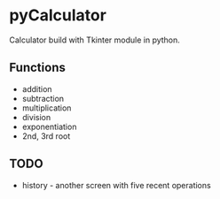 ﻿# pyCalculator
 
Calculator build with Tkinter module in python.

## Functions

* addition
* subtraction
* multiplication
* division
* exponentiation
* 2nd, 3rd root

## TODO

* history - another screen with five recent operations

